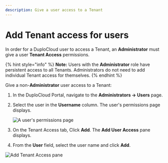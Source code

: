 ```yaml
---
description: Give a user access to a Tenant
---
```


# Add Tenant access for users

In order for a DuploCloud user to access a Tenant, an **Administrator** must give a user **Tenant Access** permissions.&#x20;

{% hint style="info" %}
**Note:** Users with the **Administrator** role have persistent access to all Tenants. Administrators do not need to add individual Tenant access for themselves.
{% endhint %}

Give a non-**Administrator** user access to a Tenant:

1. In the DuploCloud Portal, navigate to the **Administrators -> Users** page.&#x20;
2.  Select the user in the **Username** column. The user's permissions page displays.

    ![A user's permissions page](<../../.gitbook/assets/Screen Shot 2022-02-25 at 4.12.05 PM.png>)
3. On the Tenant Access tab, Click **Add**. The **Add User Access** pane displays.
4. From the **User** field, select the user name and click **Add**. &#x20;

![Add Tenant Access pane](<../../.gitbook/assets/Screen Shot 2022-02-25 at 4.13.24 PM.png>)
